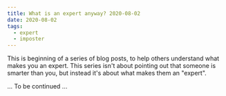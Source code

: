 ```yaml
---
title: What is an expert anyway? 2020-08-02
date: 2020-08-02
tags:
  - expert
  - imposter
---
```


This is beginning of a series of blog posts, to help others understand what makes you an expert. This series isn't about pointing out that someone is smarter than you, but instead it's about what makes them an "expert".

... To be continued ...
